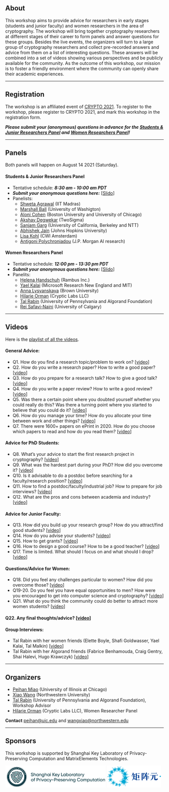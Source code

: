 ## About
This workshop aims to provide advice for researchers in early stages (students and junior faculty) and women researchers in the area of cryptography. The workshop will bring together cryptography researchers at different stages of their career to form panels and answer questions for these groups. Besides the live events, the organizers will turn to a large group of cryptography researchers and collect pre-recorded answers and advice from them on a list of interesting questions. These answers will be combined into a set of videos showing various perspectives and be publicly available for the community. As the outcome of this workshop, our mission is to foster a friendly environment where the community can openly share their academic experiences.

---
## Registration
The workshop is an affiliated event of [CRYPTO 2021](https://crypto.iacr.org/2021/). To register to the workshop, please register to CRYPTO 2021, and mark this workshop in the registration form.

***Please submit your (anonymous) questions in advance for the [Students & Junior Researchers Panel](https://app.sli.do/event/hrn4ebqu) and [Women Researchers Panel](https://app.sli.do/event/ypl6d4oy)!***

---
## Panels
Both panels will happen on August 14 2021 (Saturday).

#### Students & Junior Researchers Panel
- Tentative schedule: ***8:30 am - 10:00 am PDT***
- ***Submit your anonymous questions here:*** [[Slido](https://app.sli.do/event/hrn4ebqu)]
- Panelists:
  - [Shweta Agrawal](https://www.cse.iitm.ac.in/~shwetaag/) (IIT Madras)
  - [Marshall Ball](http://www.columbia.edu/~mmb2249/) (University of Washigton)
  - [Aloni Cohen](https://aloni.net) (Boston University and University of Chicago)
  - [Akshay Degwekar](https://toc.csail.mit.edu/user/198) (TwoSigma)
  - [Sanjam Garg](https://people.eecs.berkeley.edu/~sanjamg/) (University of California, Berkeley and NTT)
  - [Abhishek Jain](https://www.cs.jhu.edu/~abhishek/) (Johns Hopkins University)
  - [Lisa Kohl](https://lisakohl.me) (CWI Amsterdam)
  - [Antigoni Polychroniadou](https://antigonip.github.io) (J.P. Morgan AI research)

#### Women Researchers Panel
- Tentative schedule: ***12:00 pm - 13:30 pm PDT***
- ***Submit your anonymous questions here:*** [[Slido](https://app.sli.do/event/ypl6d4oy)]
- Panelits:
  - [Helena Handschuh](https://www.rambus.com/inventors/inventor-helena-handschuh/) (Rambus Inc.)
  - [Yael Kalai](https://www.microsoft.com/en-us/research/people/yael) (Microsoft Research New England and MIT)
  - [Anna Lysyanskaya](http://cs.brown.edu/people/alysyans/) (Brown University)
  - [Hilarie Orman](https://crypticlabs.org/hilarie-orman/) (Cryptic Labs LLC)
  - [Tal Rabin](https://directory.seas.upenn.edu/tal-rabin/) (University of Pennsylvania and Algorand Foundation)
  - [Rei Safavi-Naini](http://pages.cpsc.ucalgary.ca/~rei/) (University of Calgary)

---
## Videos
Here is the [playlist of all the videos](https://www.youtube.com/playlist?list=PLqCT4KpIiKPb70QW8tI4aSuDpuNgyz_A2).

#### General Advice:
- Q1. How do you find a research topic/problem to work on? [[video](https://youtu.be/ldc0R8EksTI)]
- Q2. How do you write a research paper? How to write a good paper? [[video](https://youtu.be/PaiKQOTQhcI)]
- Q3. How do you prepare for a research talk? How to give a good talk? [[video](https://youtu.be/XBhJ-fRLsXE)]
- Q4. How do you write a paper review? How to write a good review? [[video](https://youtu.be/e0ZwrS2TmbQ)]
- Q5. Was there a certain point where you doubted yourself whether you could really do this? Was there a turning point where you started to believe that you could do it? [[video](https://youtu.be/6U-h5eYjQ3g)]
- Q6. How do you manage your time? How do you allocate your time between work and other things? [[video](https://youtu.be/yszeQMblXpY)]
- Q7. There were 1600+ papers on ePrint in 2020. How do you choose which papers to read and how do you read them? [[video](https://youtu.be/_kwJGSbhFaU)]


#### Advice for PhD Students:
- Q8. What’s your advice to start the first research project in cryptography? [[video](https://youtu.be/W5iQyyPg7ps)]
- Q9. What was the hardest part during your PhD? How did you overcome it? [[video](https://youtu.be/e8kS6o38ZI8)]
- Q10. Is it advisable to do a postdoc before searching for a faculty/research position? [[video](https://youtu.be/wVsmBC51aLY)]
- Q11. How to find a postdoc/faculty/industrial job? How to prepare for job interviews? [[video](https://youtu.be/1jQR0SwRRAU)]
- Q12. What are the pros and cons between academia and industry? [[video](https://youtu.be/_0km2NQJAWk)]

#### Advice for Junior Faculty:
- Q13. How did you build up your research group? How do you attract/find good students? [[video](https://youtu.be/MNXO--MmKXo)]
- Q14. How do you advise your students? [[video](https://youtu.be/VZEltRP31PU)]
- Q15. How to get grants? [[video](https://youtu.be/xJimcPcwLPM)]
- Q16. How to design a good course? How to be a good teacher? [[video](https://youtu.be/aXxCmnKD9ZQ)]
- Q17. Time is limited. What should I focus on and what should I drop? [[video](https://youtu.be/4U1ad-7nM2A)]

#### Questions/Advice for Women:
- Q18. Did you feel any challenges particular to women? How did you overcome those? [[video](https://youtu.be/bAqJOI4zsbI)]
- Q19-20. Do you feel you have equal opportunities to men? How were you encouraged to get into computer science and cryptography? [[video](https://youtu.be/wnpSn_00mHU)]
- Q21. What do you think the community could do better to attract more women students? [[video](https://youtu.be/6yvtrhf2Rv8)]

#### Q22. Any final thoughts/advice? [[video](https://youtu.be/d4w2nNpp9Cw)]

#### Group Interviews:
- Tal Rabin with her women friends (Elette Boyle, Shafi Goldwasser, Yael Kalai, Tal Malkin) [[video](https://youtu.be/brf0d0180eU)]
- Tal Rabin with her Algorand friends (Fabrice Benhamouda, Craig Gentry, Shai Halevi, Hugo Krawczyk) [[video](https://youtu.be/brf0d0180eU)]

---
## Organizers
- [Peihan Miao](https://sites.google.com/view/peihanmiao/home) (University of Illinois at Chicago)
- [Xiao Wang](https://wangxiao1254.github.io) (Northwestern University)
- [Tal Rabin](https://directory.seas.upenn.edu/tal-rabin/) (University of Pennsylvania and Algorand Foundation), Workshop Advisor
- [Hilarie Orman](https://crypticlabs.org/hilarie-orman/) (Cryptic Labs LLC), Women Researcher Panel

**Contact** [peihan@uic.edu](peihan@uic.edu) and [wangxiao@northwestern.edu](wangxiao@northwestern.edu)

---
## Sponsors 
This workshop is supported by Shanghai Key Laboratory of Privacy-Preserving Computation and MatrixElements Technologies.

<img src="Lab-logo.png" height=70px/>
<img src="ME-logo.png" height=70px/>
